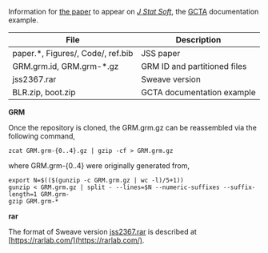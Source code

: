Information for [the paper](paper.pdf) to appear on [*J Stat Soft*](https://www.jstatsoft.org/index), the [GCTA](http://cnsgenomics.com/software/gcta/) documentation example.

File | Description
-----|-------------------------------------------------
paper.*, Figures/, Code/, ref.bib | JSS paper
GRM.grm.id, GRM.grm-*.gz | GRM ID and partitioned files
jss2367.rar | Sweave version
BLR.zip, boot.zip | GCTA documentation example

**GRM**

Once the repository is cloned, the GRM.grm.gz can be reassembled via the following command,
```
zcat GRM.grm-{0..4}.gz | gzip -cf > GRM.grm.gz
```
where GRM.grm-{0..4} were originally generated from,
```
export N=$(($(gunzip -c GRM.grm.gz | wc -l)/5+1))
gunzip < GRM.grm.gz | split - --lines=$N --numeric-suffixes --suffix-length=1 GRM.grm-
gzip GRM.grm-*
```

**rar**

The format of Sweave version [jss2367.rar](jss2367.rar) is described at [https://rarlab.com/](https://rarlab.com/).

